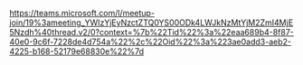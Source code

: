 
https://teams.microsoft.com/l/meetup-join/19%3ameeting_YWIzYjEyNzctZTQ0YS00ODk4LWJkNzMtYjM2ZmI4MjE5Nzdh%40thread.v2/0?context=%7b%22Tid%22%3a%22eaa689b4-8f87-40e0-9c6f-7228de4d754a%22%2c%22Oid%22%3a%223ae0add3-aeb2-4225-b168-52179e68830e%22%7d
